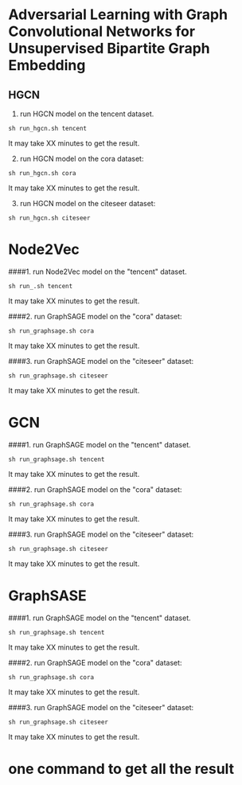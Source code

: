 # Adversarial Learning with Graph Convolutional Networks for Unsupervised Bipartite Graph Embedding


## HGCN
1. run HGCN model on the tencent dataset.
~~~
sh run_hgcn.sh tencent
~~~
It may take XX minutes to get the result.

2. run HGCN model on the cora dataset:
~~~
sh run_hgcn.sh cora
~~~
It may take XX minutes to get the result.

3. run HGCN model on the citeseer dataset:
~~~
sh run_hgcn.sh citeseer
~~~


# Node2Vec
####1. run Node2Vec model on the "tencent" dataset.
~~~
sh run_.sh tencent
~~~
It may take XX minutes to get the result.

####2. run GraphSAGE model on the "cora" dataset:
~~~
sh run_graphsage.sh cora
~~~
It may take XX minutes to get the result.

####3. run GraphSAGE model on the "citeseer" dataset:
~~~
sh run_graphsage.sh citeseer
~~~
It may take XX minutes to get the result.


# GCN
####1. run GraphSAGE model on the "tencent" dataset.
~~~
sh run_graphsage.sh tencent
~~~
It may take XX minutes to get the result.

####2. run GraphSAGE model on the "cora" dataset:
~~~
sh run_graphsage.sh cora
~~~
It may take XX minutes to get the result.

####3. run GraphSAGE model on the "citeseer" dataset:
~~~
sh run_graphsage.sh citeseer
~~~
It may take XX minutes to get the result.


# GraphSASE
####1. run GraphSAGE model on the "tencent" dataset.
~~~
sh run_graphsage.sh tencent
~~~
It may take XX minutes to get the result.

####2. run GraphSAGE model on the "cora" dataset:
~~~
sh run_graphsage.sh cora
~~~
It may take XX minutes to get the result.

####3. run GraphSAGE model on the "citeseer" dataset:
~~~
sh run_graphsage.sh citeseer
~~~
It may take XX minutes to get the result.



# one command to get all the result
~~~

~~~


